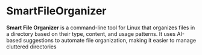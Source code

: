 # SmartFileOrganizer
**Smart File Organizer** is a command-line tool for Linux that organizes files in a directory based on their type, content, and usage patterns. It uses AI-based suggestions to automate file organization, making it easier to manage cluttered directories
